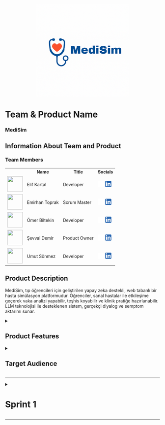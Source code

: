 <body>

<!-- HEADER GÖRSELLERİ -->

<p align="center">
  <img src="readmeFiles/pics/medisimlogo.png" alt="MediSim Logo" width="300"/>
</p>
 

<!-- TEAM & PRODUCT NAME -->
<h1><b>Team & Product Name</b></h1>
<h3><b>MediSim</b></h3>

<!-- TEAM MEMBERS TABLE -->
<h2>Information About Team and Product</h2>

<h3>Team Members</h3>
<table>
  <tr>
    <th></th>
    <th>Name</th>
    <th>Title</th>
    <th>Socials</th>
  </tr>

  <!-- Örnek Üye -->
  <tr>
    <td><img src="bootcampFiles/general/squarepics/elif.png" width="50" height="50" /></td>
    <td>Elif Kartal</td>
    <td>Developer</td>
    <td>
      <a href="https://github.com/itselif" target="_blank"><img src="readmeFiles/social/github.png" width="20" height="20"/></a>
      <a href="https://www.linkedin.com/in/itselif/" target="_blank"><img src="readmeFiles/social/linkedin.png" width="20" height="20" /></a>
    </td>
  </tr>

  <tr>
    <td><img src="bootcampFiles/general/squarepics/emirhan.png" width="50" height="50" /></td>
    <td>Emirhan Toprak</td>
    <td>Scrum Master</td>
    <td>
      <a href="https://github.com/Emriel" target="_blank"><img src="readmeFiles/social/github.png" width="20" height="20"/></a>
      <a href="https://www.linkedin.com/in/emirhantoprak" target="_blank"><img src="readmeFiles/social/linkedin.png" width="20" height="20" /></a>
    </td>
  </tr>

  <tr>
    <td><img src="bootcampFiles/general/squarepics/ömer.png" width="50" height="50" /></td>
    <td>Ömer Biltekin</td>
    <td>Developer</td>
    <td>
      <a href="https://github.com/omerbiltekin" target="_blank"><img src="readmeFiles/social/github.png" width="20" height="20"/></a>
      <a href="https://www.linkedin.com/in/omerbiltekin/" target="_blank"><img src="readmeFiles/social/linkedin.png" width="20" height="20" /></a>
    </td>
  </tr>

  <tr>
    <td><img src="bootcampFiles/general/squarepics/sevval.png" width="50" height="50" /></td>
    <td>Şevval Demir</td>
    <td>Product Owner</td>
    <td>
      <a href="https://github.com/Sevval-Demir" target="_blank"><img src="readmeFiles/social/github.png" width="20" height="20"/></a>
      <a href="https://www.linkedin.com/in/%C5%9Fevval-demir/" target="_blank"><img src="readmeFiles/social/linkedin.png" width="20" height="20" /></a>
    </td>
  </tr>

  <tr>
    <td><img src="bootcampFiles/general/squarepics/umut.png" width="50" height="50" /></td>
    <td>Umut Sönmez</td>
    <td>Developer</td>
    <td>
      <a href="https://github.com/UmutSonmezz" target="_blank"><img src="readmeFiles/social/github.png" width="20" height="20"/></a>
      <a href="https://www.linkedin.com/in/umut-s%C3%B6nmez-b66399230/" target="_blank"><img src="readmeFiles/social/linkedin.png" width="20" height="20" /></a>
    </td>
  </tr>

  <!-- Diğer ekip üyelerini buraya ekleyebilirsin -->

</table>

<!-- PRODUCT DESCRIPTION -->
<h2>Product Description</h2>
<p>
MediSim, tıp öğrencileri için geliştirilen yapay zeka destekli, web tabanlı bir hasta simülasyon platformudur. 
Öğrenciler, sanal hastalar ile etkileşime geçerek vaka analizi yapabilir, teşhis koyabilir ve klinik pratiğe hazırlanabilir. 
LLM teknolojisi ile desteklenen sistem, gerçekçi diyalog ve semptom aktarımı sunar.
</p>

<!-- PRODUCT FEATURES -->
<details>
<summary><h2>Product Features</h2></summary>

<h3>Virtual Patient Simulation:</h3>
<p>
LLM modeli sayesinde sanal hastalar semptomlarını doğal dilde ifade eder, öğrenciler teşhis sürecini yönetir.
</p>

<h3>Symptom Sharing and Case Analysis:</h3>
<p>
Öğrenciler, hasta semptomlarını okuyup, analiz yaparak olası hastalık tahmininde bulunur.
</p>

<h3>Result Validation:</h3>
<p>
Sistem, öğrencinin tahminini veritabanındaki vaka bilgileri ile karşılaştırarak geri bildirim sağlar.
</p>

<h3>Clinic Selection:</h3>
<p>
Farklı klinik senaryolar arasından seçim yapılarak vaka çeşitliliği artırılır.
</p>

<h3>Instructor Case Creation (Optional):</h3>
<p>
Eğitmenler özel vakalar oluşturabilir, bu sayede sistemdeki vaka havuzu büyür ve LLM geliştirme verisi artar.
</p>

<h3>Statistical Dashboard:</h3>
<p>
Öğrencilerin başarı durumları, tahmin doğruluk oranları ve genel kullanım istatistikleri dashboard üzerinde takip edilebilir.
</p>

</details>

<!-- TARGET AUDIENCE -->
<details>
<summary><h2>Target Audience</h2></summary>
<p>
MediSim'in hedef kitlesi başta tıp fakültesi öğrencileri olmak üzere, klinik eğitmenleri ve medikal eğitimde teknoloji kullanımını artırmak isteyen tüm eğitim kurumlarıdır. Gerçekçi hasta simülasyonu sunarak, öğrencilerin vaka çözüm becerilerini ve klinik düşünme yetkinliklerini artırmayı amaçlar.
</p>
</details>

<hr />

<!-- SPRINTS HEADER -->

<!-- SPRINT 1 TEMPLATE -->
<details>
<summary><h1>Sprint 1</h1></summary>

<details>
<summary><h3>Sprint 1 - App Screenshots</h3></summary>
<table style="width: 100%;">
   <tr>
    <td style="text-align: center;" colspan="3"><h2>Homepage</h2></td>
  </tr>
  <tr>
    <td><img src="readmeFiles/sprintOne/screenshots/homepage.png" style="max-width: 100%; height: auto;"></td>
  </tr>
  <tr>
    <td style="text-align: center;" colspan="3"><h2>Login & Register Pages</h2></td>
  </tr>
  <tr>
    <td><img src="readmeFiles/sprintOne/screenshots/signin.png" style="max-width: 100%; height: auto;"></td>
    <td><img src="readmeFiles/sprintOne/screenshots/signup.png" style="max-width: 100%; height: auto;"></td>
  </tr>
  <tr>
    <td colspan="3" style="text-align: center;"><h2>Dashboard & Clinic Selection</h2></td>
  </tr>
  <tr>
    <td><img src="readmeFiles/sprintOne/screenshots/dashboard.png" style="max-width: 100%; height: auto;"></td>
    <td><img src="readmeFiles/sprintOne/screenshots/activesim.png" style="max-width: 100%; height: auto;"></td>
  </tr>
</table>
</details>

<details>
<summary><h3>Sprint 1 - Sprint Board </h3></summary>
<img src="bootcampFiles/sprintOne/boardupdate/board1.png" style="max-width: 100%; height: auto;">
<img src="bootcampFiles/sprintOne/boardupdate/board2.png" style="max-width: 100%; height: auto;">
</details>

<details>
<summary><h3>Sprint 1 - Burndown Chart</h3></summary>
<img src="bootcampFiles/sprintOne/burndown/chart.png" style="max-width: 100%; height: auto;">
</details>

<!-- SPRINT NOTES -->
<ul>
  <li>Proje yönetimi için Trello kullanılacak.</li>
  <li>Projeye uygun UI şablonu yaratmak için bolt.new sitesinden proje tanımıyla birlikte ilk ekranlar oluşturuldu.</li>
  <li>Backend teknolojisi: Node.js + Express</li>
  <li>Frontend: React</li>
  <li>LLM model: Başlangıçta huggingface'ten sağlık alanına özel eğitilmiş hazır modeller kullanılacak, ilerisi için yerel model düşünülüyor.</li>
  <li>Veritabanı: PostgreSQL</li>
  <li>Öğrenci girişi ve kullanıcı doğrulama temel sistem hazırlandı.</li>
</ul>

<b>Expected Point Completion within Sprint:</b> 100 puan <br>
<b>Point Completion Logic:</b> Proje boyunca toplanması beklenen puan miktarı 300 olarak belirlenmiştir. Her sprint için 100 puan toplayıp projenin yetiştirilmesi hedeflenmektedir.<br>
<b>Daily Scrum:</b> Ekran görüntüleri veya text dosyası eklenecek <br>
<b>Product Backlog URL:</b> <a href="https://trello.com/b/pUqcwSsc/yzta-bootcamp" target="_blank">Trello Backlog</a>

<!-- SPRINT REVIEW -->
<h3>Sprint Review:</h3>
<ul>
  <li>Login ve kayıt ekranları tamamlandı.</li>
  <li>Klinik seçim ekranının temel işlevselliği hazır.</li>
  <li>LLM bağlantısı test edildi, API entegrasyonu başladı.</li>
</ul>

<h3>Sprint Review Participants:</h3>
<p>Elif Kartal, Emirhan Toprak, Ömer Biltekin, Şevval Demir, Umut Sönmez</p>

<!-- SPRINT RETROSPECTIVE -->
<h3>Sprint Retrospective:</h3>
<ul>
  <li>Takım içi iletişim ve görev dağılımı başarılıydı.</li>
  <li>LLM entegrasyonu beklenenden zorlu çıktı, ikinci sprintte daha fazla test planlanıyor.</li>
  <li>Veritabanı bağlantısı stabil, veri modelleme üzerine ek çalışmalar yapılacak.</li>
</ul>

<!-- ADDITIONAL FILES -->
<details>
<summary><h3>Additional Files</h3></summary>
<ul>
  <li><b>Project Scope and Goals:</b> <a href="./bootcampFiles/sprintOne/projectscope.pdf">View File</a></li>
  <li><b>Target Audience Analysis:</b> <a href="./bootcampFiles/sprintOne/targetaudience.pdf">View File</a></li>
</ul>
</details>

</details>

<hr />

</body>
